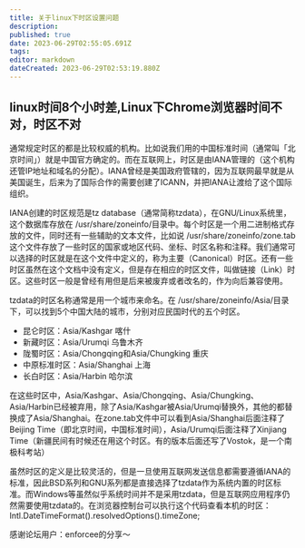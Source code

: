```yaml
---
title: 关于linux下时区设置问题
description: 
published: true
date: 2023-06-29T02:55:05.691Z
tags: 
editor: markdown
dateCreated: 2023-06-29T02:53:19.880Z
---
```


## linux时间8个小时差,Linux下Chrome浏览器时间不对，时区不对

通常规定时区的都是比较权威的机构。比如说我们用的中国标准时间（通常叫「北京时间」）就是中国官方确定的。而在互联网上，时区是由IANA管理的（这个机构还管IP地址和域名的分配）。IANA曾经是美国政府管辖的，因为互联网最早就是从美国诞生，后来为了国际合作的需要创建了ICANN，并把IANA让渡给了这个国际组织。

IANA创建的时区规范是tz database（通常简称tzdata），在GNU/Linux系统里，这个数据库存放在 /usr/share/zoneinfo/目录中。每个时区是一个用二进制格式存放的文件，同时还有一些辅助的文本文件，比如说 /usr/share/zoneinfo/zone.tab这个文件存放了一些时区的国家或地区代码、坐标、时区名称和注释。我们通常可以选择的时区就是在这个文件中定义的，称为主要（Canonical）时区。还有一些时区虽然在这个文档中没有定义，但是存在相应的时区文件，叫做链接（Link）时区。这些时区一般是曾经有用但是后来被废弃或者改名的，作为向后兼容使用。

tzdata的时区名称通常是用一个城市来命名。在 /usr/share/zoneinfo/Asia/目录下，可以找到5个中国大陆的城市，分别对应民国时代的五个时区。

- 昆仑时区：Asia/Kashgar 喀什
- 新藏时区：Asia/Urumqi 乌鲁木齐
- 陇蜀时区：Asia/Chongqing和Asia/Chungking 重庆
- 中原标准时区：Asia/Shanghai 上海
- 长白时区：Asia/Harbin 哈尔滨

在这些时区中，Asia/Kashgar、Asia/Chongqing、Asia/Chungking、Asia/Harbin已经被弃用，除了Asia/Kashgar被Asia/Urumqi替换外，其他的都替换成了Asia/Shanghai。在zone.tab文件中可以看到Asia/Shanghai后面注释了Beijing Time（即北京时间，中国标准时间），Asia/Urumqi后面注释了Xinjiang Time（新疆民间有时候还在用这个时区。有的版本后面还写了Vostok，是一个南极科考站）

虽然时区的定义是比较灵活的，但是一旦使用互联网发送信息都需要遵循IANA的标准，因此BSD系列和GNU系列都是直接选择了tzdata作为系统内置的时区标准。而Windows等虽然似乎系统时间并不是采用tzdata，但是互联网应用程序仍然需要使用tzdata的。在浏览器控制台可以执行这个代码查看本机的时区：Intl.DateTimeFormat().resolvedOptions().timeZone;

感谢论坛用户：enforcee的分享～